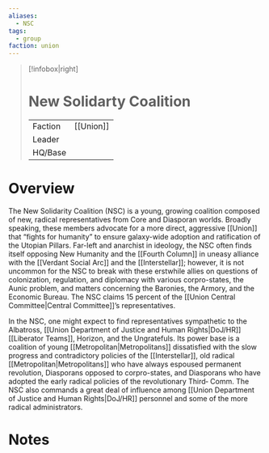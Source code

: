 ```yaml
---
aliases:
  - NSC
tags:
  - group
faction: union
---
```

> [!infobox|right] 
> # New Solidarty Coalition
> | | |
> | ---- | ---- |
> | Faction | [[Union]] |
> | Leader |  |
> | HQ/Base | |


# Overview
The New Solidarity Coalition (NSC) is a young, growing coalition composed of new, radical representatives from Core and Diasporan worlds. Broadly speaking, these members advocate for a more direct, aggressive [[Union]] that “fights for humanity” to ensure galaxy-wide adoption and ratification of the Utopian Pillars. Far-left and anarchist in ideology, the NSC often finds itself opposing New Humanity and the [[Fourth Column]] in uneasy alliance with the [[Verdant Social Arc]] and the [[Interstellar]]; however, it is not uncommon for the NSC to break with these erstwhile allies on questions of colonization, regulation, and diplomacy with various corpro-states, the Aunic problem, and matters concerning the Baronies, the Armory, and the Economic Bureau. The NSC claims 15 percent of the [[Union Central Committee|Central Committee]]’s representatives.

In the NSC, one might expect to find representatives sympathetic to the Albatross, [[Union Department of Justice and Human Rights|DoJ/HR]] [[Liberator Teams]], Horizon, and the Ungratefuls. Its power base is a coalition of young [[Metropolitan|Metropolitans]] dissatisfied with the slow progress and contradictory policies of the [[Interstellar]], old radical [[Metropolitan|Metropolitans]] who have always espoused permanent revolution, Diasporans opposed to corpro-states, and Diasporans who have adopted the early radical policies of the revolutionary Third‐ Comm. The NSC also commands a great deal of influence among [[Union Department of Justice and Human Rights|DoJ/HR]] personnel and some of the more radical administrators.

# Notes